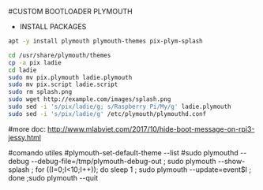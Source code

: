 #CUSTOM BOOTLOADER PLYMOUTH

* INSTALL PACKAGES

```bash
apt -y install plymouth plymouth-themes pix-plym-splash
```

```bash
cd /usr/share/plymouth/themes
cp -a pix ladie
cd ladie
sudo mv pix.plymouth ladie.plymouth
sudo mv pix.script ladie.script
sudo rm splash.png
sudo wget http://example.com/images/splash.png
sudo sed -i 's/pix/ladie/g; s/Raspberry Pi/My/g' ladie.plymouth
sudo sed -i 's/pix/ladie/g' /etc/plymouth/plymouthd.conf
```

#more doc: http://www.mlabviet.com/2017/10/hide-boot-message-on-rpi3-jessy.html

#comando utiles
#plymouth-set-default-theme --list
#sudo plymouthd --debug --debug-file=/tmp/plymouth-debug-out ; sudo plymouth --show-splash ; for ((I=0;I<10;I++)); do sleep 1 ; sudo plymouth --update=event$I ; done ;sudo  plymouth --quit
